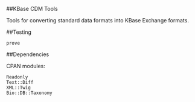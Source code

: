 ##KBase CDM Tools

Tools for converting standard data formats into KBase Exchange formats.

##Testing

    prove
    
##Dependencies

CPAN modules:

    Readonly
    Text::Diff
    XML::Twig
    Bio::DB::Taxonomy
